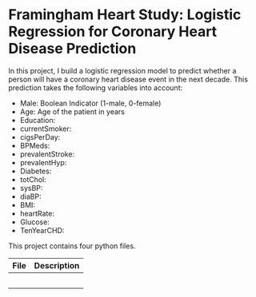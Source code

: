 # Framingham Heart Study: Logistic Regression for Coronary Heart Disease Prediction

In this project, I build a logistic regression model to predict whether a person will have a coronary heart disease event in the next decade. 
This prediction takes the following variables into account:

* Male: Boolean Indicator (1-male, 0-female)
* Age: Age of the patient in years
* Education: 
* currentSmoker:
* cigsPerDay:
* BPMeds:
* prevalentStroke:
* prevalentHyp:
* Diabetes:
* totChol:
* sysBP:
* diaBP:
* BMI:
* heartRate:
* Glucose:
* TenYearCHD:

This project contains four python files.

File            | Description
----------------|-----------------
                | 
                | 
                | 
                | 
                |  

